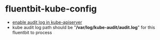 # fluentbit-kube-config

- [enable audit log in kube-apiserver](_example/README.md)
- kube audit log path should be "**/var/log/kube-audit/audit.log**" for this fluentbit to process

